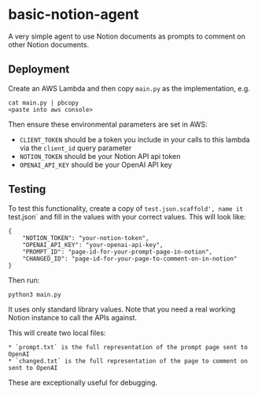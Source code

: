 # basic-notion-agent
A very simple agent to use Notion documents as prompts to comment on other Notion documents.


## Deployment

Create an AWS Lambda and then copy `main.py` as the implementation, e.g.

    cat main.py | pbcopy
    <paste into aws console>

Then ensure these environmental parameters are set in AWS:

* `CLIENT_TOKEN` should be a token you include in your calls to this lambda via
    the `client_id` query parameter
* `NOTION_TOKEN` should be your Notion API api token
* `OPENAI_API_KEY` should be your OpenAI API key




## Testing

To test this functionality, create a copy of
`test.json.scaffold', name it `test.json`
and fill in the values with your correct values.
This will look like:

    {
        "NOTION_TOKEN": "your-notion-token",
        "OPENAI_API_KEY": "your-openai-api-key",
        "PROMPT_ID": "page-id-for-your-prompt-page-in-notion",
        "CHANGED_ID": "page-id-for-your-page-to-comment-on-in-notion"
    }

Then run:

    python3 main.py

It uses only standard library values.
Note that you need a real working Notion instance to call the APIs against.

This will create two local files:

    * `prompt.txt` is the full representation of the prompt page sent to OpenAI
    * `changed.txt` is the full representation of the page to comment on sent to OpenAI

These are exceptionally useful for debugging.

